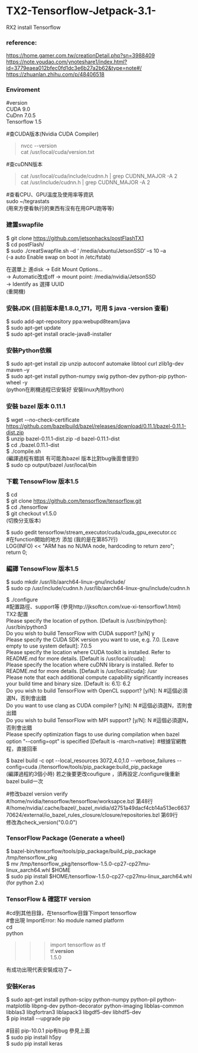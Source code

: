 # TX2-Tensorflow-Jetpack-3.1-
RX2 install Tensorflow
  
### reference:  
https://home.gamer.com.tw/creationDetail.php?sn=3988409  
https://note.youdao.com/ynoteshare1/index.html?id=3779eaea012bfec0fd1dc3e6b27a2b62&type=note#/  
https://zhuanlan.zhihu.com/p/48406518  
  
### Enviroment  
  
#version  
CUDA 9.0  
CuDnn 7.0.5  
Tensorflow 1.5  
  
#查CUDA版本(Nvidia CUDA Compiler)  
> nvcc --version  
> cat /usr/local/cuda/version.txt  
  
#查cuDNN版本  
> cat /usr/local/cuda/include/cudnn.h | grep CUDNN_MAJOR -A 2  
> cat /usr/include/cudnn.h | grep CUDNN_MAJOR -A 2  
   
#查看CPU、GPU溫度及使用率等資訊  
sudo ~/tegrastats  
(用來方便看執行的東西有沒有在用GPU跑等等)  
  
### 建置swapfile  
$ git clone https://github.com/jetsonhacks/postFlashTX1  
$ cd postFlash/  
$ sudo ./creatSwapfile.sh –d ‘ /media/ubuntu/JetsonSSD’ –s 10 –a  
(-a   auto Enable swap on boot in /etc/fstab)  
  
在選單上 進disk -> Edit Mount Options…  
-> Automatic改成off -> mount point: /media/nvidia/JetsonSSD  
-> Identify as 選擇 UUID  
(重開機)  
  
### 安裝JDK (目前版本是1.8.0_171，可用 $ java -version 查看)  
$ sudo add-apt-repository ppa:webupd8team/java  
$ sudo apt-get update  
$ sudo apt-get install oracle-java8-installer  
  
### 安裝Python依賴  
$ sudo apt-get install zip unzip autoconf automake libtool curl zlib1g-dev maven –y  
$ sudo apt-get install python-numpy swig python-dev python-pip python-wheel -y  
(python在刷機過程已安裝好   安裝linux內附python)  

### 安裝 bazel 版本 0.11.1
$ wget --no-check-certificate https://github.com/bazelbuild/bazel/releases/download/0.11.1/bazel-0.11.1-dist.zip  
$ unzip bazel-0.11.1-dist.zip -d bazel-0.11.1-dist  
$ cd ./bazel.0.11.1-dist  
$ ./compile.sh  
(編譯過程有錯誤 有可能為bazel 版本比對bug後面會提到)  
$ sudo cp output/bazel /usr/local/bin  
  
### 下載 TensowFlow 版本1.5  
$ cd  
$ git clone https://github.com/tensorflow/tensorflow.git  
$ cd ./tensorflow  
$ git checkout v1.5.0  
(切換分支版本)  
  
$ sudo gedit tensorflow/stream_executor/cuda/cuda_gpu_executor.cc  
#在function開始的地方 添加 (我的是在第857行)  
     LOG(INFO) << "ARM has no NUMA node, hardcoding to return zero";  
     return 0;  
     
### 編譯 TensowFlow 版本1.5  
$ sudo mkdir /usr/lib/aarch64-linux-gnu/include/  
$ sudo cp /usr/include/cudnn.h /usr/lib/aarch64-linux-gnu/include/cudnn.h  
  
$ ./configure  
#配置路徑、support等  (參見http://jksoftcn.com/xue-xi-tensorflow1.html)  
TX2:配置  
Please specify the location of python. [Default is /usr/bin/python]: /usr/bin/python3  
Do you wish to build TensorFlow with CUDA support? [y/N] y  
Please specify the CUDA SDK version you want to use, e.g. 7.0. [Leave empty to use system default]: 7.0.5  
Please specify the location where CUDA  toolkit is installed. Refer to README.md for more details. [Default is /usr/local/cuda]:   
Please specify the location where cuDNN  library is installed. Refer to README.md for more details. [Default is /usr/local/cuda]: /usr  
Please note that each additional compute capability significantly increases your build time and binary size. [Default is: 6.1]: 6.2  
Do you wish to build TensorFlow with OpenCL support? [y/N]: N   #這個必須選N，否則會出錯  
Do you want to use clang as CUDA compiler? [y/N]: N   #這個必須選N，否則會出錯   
Do you wish to build TensorFlow with MPI support? [y/N]: N   #這個必須選N，否則會出錯  
Please specify optimization flags to use during compilation when bazel option "--config=opt" is specified [Default is -march=native]: #根據官網教程，直接回車   
    
$ bazel build -c opt --local_resources 3072,4.0,1.0 --verbose_failures --config=cuda //tensorflow/tools/pip_package:build_pip_package  
(編譯過程約3個小時) 若之後要更改coufigure ，須再設定./configure後重新bazel build一次  
  
#修改bazel version verify  
#/home/nvidia/tensorflow/tensorflow/worksapce.bzl 第48行  
#/home/nvidia/.cache/bazel/_bazel_nvidia/d2751a49dacf4cb14a513ec663770624/external/io_bazel_rules_closure/closure/repositories.bzl 第69行  
修改為check_version("0.0.0")  
  
### TensorFlow Package (Generate a wheel)  
$ bazel-bin/tensorflow/tools/pip_package/build_pip_package /tmp/tensorflow_pkg  
$ mv /tmp/tensorflow_pkg/tensorflow-1.5.0-cp27-cp27mu-linux_aarch64.whl $HOME  
$ sudo pip install $HOME/tensorflow-1.5.0-cp27-cp27mu-linux_aarch64.whl  
(for python 2.x)  
  
### TensorFlow & 確認TF version  
#cd到其他目錄，在tensorflow目錄下import tensorflow  
#會出現 ImportError: No module named platform  
cd  
python  
>>> import tensorflow as tf  
>>> tf.__version__  
>>> 1.5.0  
   
有成功出現代表安裝成功了~  

### 安裝Keras  
$ sudo apt-get install python-scipy  python-numpy python-pil python-matplotlib libpng-dev python-decorator python-imaging libblas-common libblas3 libgfortran3 liblapack3 libgdf5-dev libhdf5-dev  
$ pip install --upgrade pip  

#目前 pip-10.0.1   pip有bug  參見上面  
$ sudo pip install h5py  
$ sudo pip install keras  

